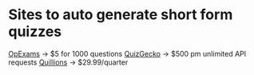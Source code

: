 # Sites to auto generate short form quizzes
[OpExams](https://opexams.com/questions-generator-api/) -> $5 for 1000 questions
[QuizGecko](https://quizgecko.com/) -> $500 pm unlimited API requests
[Quillions](https://www.quillionz.com/) -> $29.99/quarter